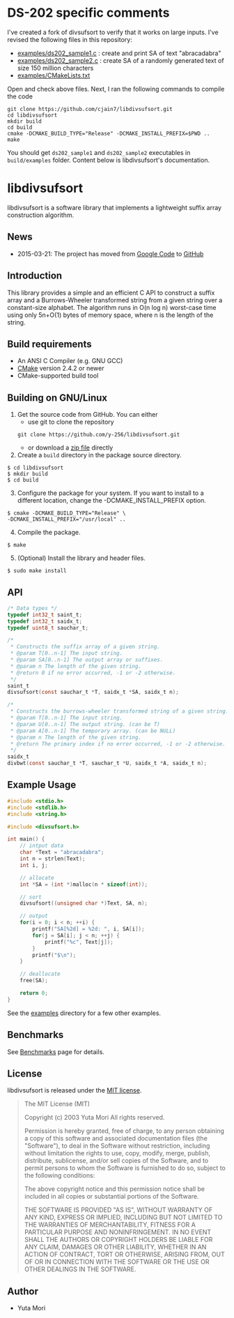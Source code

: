 # DS-202 specific comments

I've created a fork of divsufsort to verify that it works on large inputs. I've revised the following files in this repository:
* [examples/ds202_sample1.c](examples/ds202_sample1.c) : create and print SA of text "abracadabra"
* [examples/ds202_sample2.c](examples/ds202_sample2.c) : create SA of a randomly generated text of size 150 million characters
* [examples/CMakeLists.txt](examples/CMakeLists.txt) 

Open and check above files. Next, I ran the following commands to compile the code
```
git clone https://github.com/cjain7/libdivsufsort.git
cd libdivsufsort
mkdir build
cd build
cmake -DCMAKE_BUILD_TYPE="Release" -DCMAKE_INSTALL_PREFIX=$PWD ..
make
```

You should get `ds202_sample1` and `ds202_sample2` executables in `build/examples` folder. Content below is libdivsufsort's documentation.

# libdivsufsort

libdivsufsort is a software library that implements a lightweight suffix array construction algorithm.

## News
* 2015-03-21: The project has moved from [Google Code](http://code.google.com/p/libdivsufsort/) to [GitHub](https://github.com/y-256/libdivsufsort)

## Introduction
This library provides a simple and an efficient C API to construct a suffix array and a Burrows-Wheeler transformed string from a given string over a constant-size alphabet.
The algorithm runs in O(n log n) worst-case time using only 5n+O(1) bytes of memory space, where n is the length of
the string.

## Build requirements
* An ANSI C Compiler (e.g. GNU GCC)
* [CMake](http://www.cmake.org/ "CMake") version 2.4.2 or newer
* CMake-supported build tool

## Building on GNU/Linux
1. Get the source code from GitHub. You can either
    * use git to clone the repository
    ```
    git clone https://github.com/y-256/libdivsufsort.git
    ```
    * or download a [zip file](../../archive/master.zip) directly
2. Create a `build` directory in the package source directory.
```shell
$ cd libdivsufsort
$ mkdir build
$ cd build
```
3. Configure the package for your system.
If you want to install to a different location,  change the -DCMAKE_INSTALL_PREFIX option.
```shell
$ cmake -DCMAKE_BUILD_TYPE="Release" \
-DCMAKE_INSTALL_PREFIX="/usr/local" ..
```
4. Compile the package.
```shell
$ make
```
5. (Optional) Install the library and header files.
```shell
$ sudo make install
```

## API
```c
/* Data types */
typedef int32_t saint_t;
typedef int32_t saidx_t;
typedef uint8_t sauchar_t;

/*
 * Constructs the suffix array of a given string.
 * @param T[0..n-1] The input string.
 * @param SA[0..n-1] The output array or suffixes.
 * @param n The length of the given string.
 * @return 0 if no error occurred, -1 or -2 otherwise.
 */
saint_t
divsufsort(const sauchar_t *T, saidx_t *SA, saidx_t n);

/*
 * Constructs the burrows-wheeler transformed string of a given string.
 * @param T[0..n-1] The input string.
 * @param U[0..n-1] The output string. (can be T)
 * @param A[0..n-1] The temporary array. (can be NULL)
 * @param n The length of the given string.
 * @return The primary index if no error occurred, -1 or -2 otherwise.
 */
saidx_t
divbwt(const sauchar_t *T, sauchar_t *U, saidx_t *A, saidx_t n);
```

## Example Usage
```c
#include <stdio.h>
#include <stdlib.h>
#include <string.h>

#include <divsufsort.h>

int main() {
    // intput data
    char *Text = "abracadabra";
    int n = strlen(Text);
    int i, j;

    // allocate
    int *SA = (int *)malloc(n * sizeof(int));

    // sort
    divsufsort((unsigned char *)Text, SA, n);

    // output
    for(i = 0; i < n; ++i) {
        printf("SA[%2d] = %2d: ", i, SA[i]);
        for(j = SA[i]; j < n; ++j) {
            printf("%c", Text[j]);
        }
        printf("$\n");
    }

    // deallocate
    free(SA);

    return 0;
}
```
See the [examples](examples) directory for a few other examples.

## Benchmarks
See [Benchmarks](https://github.com/y-256/libdivsufsort/blob/wiki/SACA_Benchmarks.md) page for details.

## License
libdivsufsort is released under the [MIT license](LICENSE "MIT license").
> The MIT License (MIT)
>
> Copyright (c) 2003 Yuta Mori All rights reserved.
>
> Permission is hereby granted, free of charge, to any person obtaining a copy
> of this software and associated documentation files (the "Software"), to deal
> in the Software without restriction, including without limitation the rights
> to use, copy, modify, merge, publish, distribute, sublicense, and/or sell
> copies of the Software, and to permit persons to whom the Software is
> furnished to do so, subject to the following conditions:
>
> The above copyright notice and this permission notice shall be included in all
> copies or substantial portions of the Software.
>
> THE SOFTWARE IS PROVIDED "AS IS", WITHOUT WARRANTY OF ANY KIND, EXPRESS OR
> IMPLIED, INCLUDING BUT NOT LIMITED TO THE WARRANTIES OF MERCHANTABILITY,
> FITNESS FOR A PARTICULAR PURPOSE AND NONINFRINGEMENT. IN NO EVENT SHALL THE
> AUTHORS OR COPYRIGHT HOLDERS BE LIABLE FOR ANY CLAIM, DAMAGES OR OTHER
> LIABILITY, WHETHER IN AN ACTION OF CONTRACT, TORT OR OTHERWISE, ARISING FROM,
> OUT OF OR IN CONNECTION WITH THE SOFTWARE OR THE USE OR OTHER DEALINGS IN THE
> SOFTWARE.

## Author
* Yuta Mori
